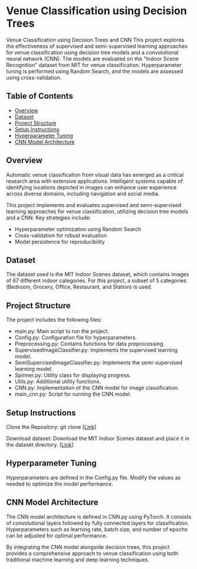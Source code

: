 # Venue Classification using Decision Trees

Venue Classification using Decision Trees and CNN
This project explores the effectiveness of supervised and semi-supervised learning approaches for venue classification using decision tree models and a convolutional neural network (CNN). The models are evaluated on the "Indoor Scene Recognition" dataset from MIT for venue classification. Hyperparameter tuning is performed using Random Search, and the models are assessed using cross-validation.


## Table of Contents
- [Overview](#overview)
- [Dataset](#dataset)
- [Project Structure](#project-structure)
- [Setup Instructions](#setup-instructions)
- [Hyperparameter Tuning](#hyperparameter-tuning)
- [CNN Model Architecture](#cnn-model-architecture)
  
## Overview
Automatic venue classification from visual data has emerged as a critical research area with extensive applications. Intelligent systems capable of identifying locations depicted in images can enhance user experience across diverse domains, including navigation and social media.

This project implements and evaluates supervised and semi-supervised learning approaches for venue classification, utilizing decision tree models and a CNN. Key strategies include:

- Hyperparameter optimization using Random Search
- Cross-validation for robust evaluation
- Model persistence for reproducibility

## Dataset
The dataset used is the MIT Indoor Scenes dataset, which contains images of 67 different indoor categories. For this project, a subset of 5 categories (Bedroom, Grocery, Office, Restaurant, and Station) is used.

## Project Structure
The project includes the following files:

- main.py: Main script to run the project.
- Config.py: Configuration file for hyperparameters.
- Preprocessing.py: Contains functions for data preprocessing.
- SupervisedImageClassifier.py: Implements the supervised learning model.
- SemiSupervisedImageClassifier.py: Implements the semi-supervised learning model.
- Spinner.py: Utility class for displaying progress.
- Utils.py: Additional utility functions.
- CNN.py: Implementation of the CNN model for image classification.
- main_cnn.py: Script for running the CNN model.
  
## Setup Instructions

Clone the Repository:
git clone [[Link](https://github.com/HaithamHany/DeepLearningVenueClassifier.git)]

Download dataset:
Download the MIT Indoor Scenes dataset and place it in the dataset directory. [[Link](https://web.mit.edu/torralba/www/indoor.html)]

## Hyperparameter Tuning
Hyperparameters are defined in the Config.py file. Modify the values as needed to optimize the model performance.

## CNN Model Architecture
The CNN model architecture is defined in CNN.py using PyTorch. It consists of convolutional layers followed by fully connected layers for classification. Hyperparameters such as learning rate, batch size, and number of epochs can be adjusted for optimal performance.


By integrating the CNN model alongside decision trees, this project provides a comprehensive approach to venue classification using both traditional machine learning and deep learning techniques.

